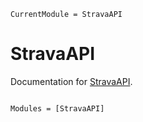 ```@meta
CurrentModule = StravaAPI
```

# StravaAPI

Documentation for [StravaAPI](https://github.com/cserteGT3/StravaAPI.jl).

```@index
```

```@autodocs
Modules = [StravaAPI]
```
